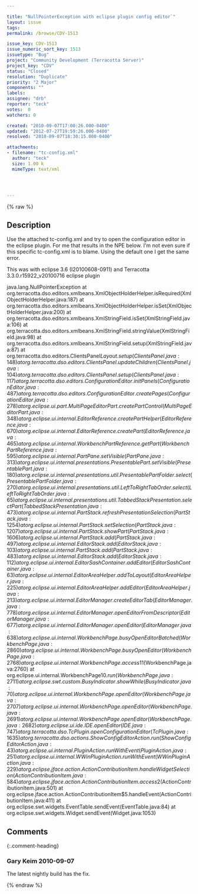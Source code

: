 ```yaml
---

title: "NullPointerException with eclipse plugin config editor`"
layout: issue
tags: 
permalink: /browse/CDV-1513

issue_key: CDV-1513
issue_numeric_sort_key: 1513
issuetype: "Bug"
project: "Community Development (Terracotta Server)"
project_key: "CDV"
status: "Closed"
resolution: "Duplicate"
priority: "2 Major"
components: ""
labels: 
assignee: "drb"
reporter: "teck"
votes:  0
watchers: 0

created: "2010-09-07T17:00:26.000-0400"
updated: "2012-07-27T19:59:26.000-0400"
resolved: "2010-09-07T18:30:15.000-0400"

attachments:
- filename: "tc-config.xml"
  author: "teck"
  size: 1.00 k
  mimeType: text/xml




---
```


{% raw %}

## Description

<div markdown="1" class="description">

Use the attached tc-config.xml and try to open the configuration editor in the eclipse plugin. For me that results in the NPE below. I'm not even sure if this specific tc-config.xml is to blame. Using the default one I get the same error.

This was with eclipse 3.6 (I20100608-0911) and Terracotta 3.3.0.r15922\_v20100716 eclipse plugin

java.lang.NullPointerException
at org.terracotta.dso.editors.xmlbeans.XmlObjectHolderHelper.isRequired(XmlObjectHolderHelper.java:187)
at org.terracotta.dso.editors.xmlbeans.XmlObjectHolderHelper.isSet(XmlObjectHolderHelper.java:200)
at org.terracotta.dso.editors.xmlbeans.XmlStringField.isSet(XmlStringField.java:106)
at org.terracotta.dso.editors.xmlbeans.XmlStringField.stringValue(XmlStringField.java:98)
at org.terracotta.dso.editors.xmlbeans.XmlStringField.setup(XmlStringField.java:87)
at org.terracotta.dso.editors.ClientsPanel$Layout.setup(ClientsPanel.java:148)
at org.terracotta.dso.editors.ClientsPanel.updateChildren(ClientsPanel.java:104)
at org.terracotta.dso.editors.ClientsPanel.setup(ClientsPanel.java:117)
at org.terracotta.dso.editors.ConfigurationEditor.initPanels(ConfigurationEditor.java:487)
at org.terracotta.dso.editors.ConfigurationEditor.createPages(ConfigurationEditor.java:278)
at org.eclipse.ui.part.MultiPageEditorPart.createPartControl(MultiPageEditorPart.java:348)
at org.eclipse.ui.internal.EditorReference.createPartHelper(EditorReference.java:670)
at org.eclipse.ui.internal.EditorReference.createPart(EditorReference.java:465)
at org.eclipse.ui.internal.WorkbenchPartReference.getPart(WorkbenchPartReference.java:595)
at org.eclipse.ui.internal.PartPane.setVisible(PartPane.java:313)
at org.eclipse.ui.internal.presentations.PresentablePart.setVisible(PresentablePart.java:180)
at org.eclipse.ui.internal.presentations.util.PresentablePartFolder.select(PresentablePartFolder.java:270)
at org.eclipse.ui.internal.presentations.util.LeftToRightTabOrder.select(LeftToRightTabOrder.java:65)
at org.eclipse.ui.internal.presentations.util.TabbedStackPresentation.selectPart(TabbedStackPresentation.java:473)
at org.eclipse.ui.internal.PartStack.refreshPresentationSelection(PartStack.java:1254)
at org.eclipse.ui.internal.PartStack.setSelection(PartStack.java:1207)
at org.eclipse.ui.internal.PartStack.showPart(PartStack.java:1606)
at org.eclipse.ui.internal.PartStack.add(PartStack.java:497)
at org.eclipse.ui.internal.EditorStack.add(EditorStack.java:103)
at org.eclipse.ui.internal.PartStack.add(PartStack.java:483)
at org.eclipse.ui.internal.EditorStack.add(EditorStack.java:112)
at org.eclipse.ui.internal.EditorSashContainer.addEditor(EditorSashContainer.java:63)
at org.eclipse.ui.internal.EditorAreaHelper.addToLayout(EditorAreaHelper.java:225)
at org.eclipse.ui.internal.EditorAreaHelper.addEditor(EditorAreaHelper.java:213)
at org.eclipse.ui.internal.EditorManager.createEditorTab(EditorManager.java:778)
at org.eclipse.ui.internal.EditorManager.openEditorFromDescriptor(EditorManager.java:677)
at org.eclipse.ui.internal.EditorManager.openEditor(EditorManager.java:638)
at org.eclipse.ui.internal.WorkbenchPage.busyOpenEditorBatched(WorkbenchPage.java:2860)
at org.eclipse.ui.internal.WorkbenchPage.busyOpenEditor(WorkbenchPage.java:2768)
at org.eclipse.ui.internal.WorkbenchPage.access$11(WorkbenchPage.java:2760)
at org.eclipse.ui.internal.WorkbenchPage$10.run(WorkbenchPage.java:2711)
at org.eclipse.swt.custom.BusyIndicator.showWhile(BusyIndicator.java:70)
at org.eclipse.ui.internal.WorkbenchPage.openEditor(WorkbenchPage.java:2707)
at org.eclipse.ui.internal.WorkbenchPage.openEditor(WorkbenchPage.java:2691)
at org.eclipse.ui.internal.WorkbenchPage.openEditor(WorkbenchPage.java:2682)
at org.eclipse.ui.ide.IDE.openEditor(IDE.java:747)
at org.terracotta.dso.TcPlugin.openConfigurationEditor(TcPlugin.java:1635)
at org.terracotta.dso.actions.ShowConfigEditorAction.run(ShowConfigEditorAction.java:43)
at org.eclipse.ui.internal.PluginAction.runWithEvent(PluginAction.java:251)
at org.eclipse.ui.internal.WWinPluginAction.runWithEvent(WWinPluginAction.java:229)
at org.eclipse.jface.action.ActionContributionItem.handleWidgetSelection(ActionContributionItem.java:584)
at org.eclipse.jface.action.ActionContributionItem.access$2(ActionContributionItem.java:501)
at org.eclipse.jface.action.ActionContributionItem$5.handleEvent(ActionContributionItem.java:411)
at org.eclipse.swt.widgets.EventTable.sendEvent(EventTable.java:84)
at org.eclipse.swt.widgets.Widget.sendEvent(Widget.java:1053)

</div>

## Comments


{:.comment-heading}
### **Gary Keim** <span class="date">2010-09-07</span>

<div markdown="1" class="comment">

The latest nightly build has the fix.


</div>



{% endraw %}

